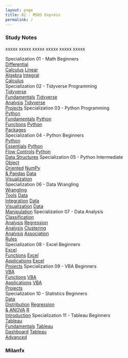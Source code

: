 ```yaml
---
layout: page
title: 02 - MSDS Express
permalink: /
---
```


<h3>Study Notes</h3>

xxxxx xxxxx xxxxx xxxxx xxxxx xxxxx

<div>
  <span class="btn spec1"><span class="btn spec2">Specialization 01 - Math Beginners</span>
  <br>
  <a href="/02-MSDS-Express/EXPR01/" class="btn cour1">Differential<br>Calculus</a>
  <a href="/02-MSDS-Express/EXPR02/" class="btn cour2">Linear<br>Algebra</a>
  <a href="/02-MSDS-Express/EXPR03/" class="btn cour3">Integral<br>Calculus</a>
  </span>
</div>

<div>
  <span class="btn spec1"><span class="btn spec2">Specialization 02 - Tidyverse Programming</span>
  <br>
  <a href="/02-MSDS-Express/EXPR04/" class="btn cour1">Tidyverse<br>Fundamentals</a>
  <a href="/02-MSDS-Express/EXPR05/" class="btn cour2">Tidyverse<br>Analysis</a>
  <a href="/02-MSDS-Express/EXPR06/" class="btn cour3">Tidyverse<br>Projects</a>
  </span>
  <span class="btn spec1"><span class="btn spec2">Specialization 03 - Python Programming</span>
  <br>
  <a href="/02-MSDS-Express/EXPR07/" class="btn cour1">Python<br>Fundamentals</a>
  <a href="/02-MSDS-Express/EXPR08/" class="btn cour2">Python<br>Functions</a>
  <a href="/02-MSDS-Express/EXPR09/" class="btn cour3">Python<br>Packages</a>
  </span>
</div>

<div>
  <span class="btn spec1"><span class="btn spec2">Specialization 04 - Python Beginners</span>
  <br>
  <a href="/02-MSDS-Express/EXPR10/" class="btn cour1">Python<br>Essentials</a>
  <a href="/02-MSDS-Express/EXPR11/" class="btn cour2">Python<br>Flow Controls</a>
  <a href="/02-MSDS-Express/EXPR12/" class="btn cour3">Python<br>Data Structures</a>
  </span>
  <span class="btn spec1"><span class="btn spec2">Specialization 05 - Python Intermediate</span>
  <br>
  <a href="/02-MSDS-Express/EXPR13/" class="btn cour1">Object<br>Oriented</a>
  <a href="/02-MSDS-Express/EXPR14/" class="btn cour2">NumPy<br>& Pandas</a>
  <a href="/02-MSDS-Express/EXPR15/" class="btn cour3">Data<br>Visualization</a>
  </span>
</div>

<div>
  <span class="btn spec1"><span class="btn spec2">Specialization 06 - Data Wrangling</span>
  <br>
  <a href="/02-MSDS-Express/EXPR16/" class="btn icon1">Wrangling<br>Tools</a>
  <a href="/02-MSDS-Express/EXPR17/" class="btn icon2">Data<br>Integration</a>
  <a href="/02-MSDS-Express/EXPR18/" class="btn icon3">Data<br>Visualization</a>
  <a href="/02-MSDS-Express/EXPR19/" class="btn icon4">Data<br>Manipulation</a>
  </span>
  <span class="btn spec1"><span class="btn spec2">Specialization 07 - Data Analysis</span>
  <br>
  <a href="/02-MSDS-Express/EXPR20/" class="btn icon1">Classification<br>Analysis</a>
  <a href="/02-MSDS-Express/EXPR21/" class="btn icon2">Regression<br>Analysis</a>
  <a href="/02-MSDS-Express/EXPR22/" class="btn icon3">Clustering<br>Analysis</a>
  <a href="/02-MSDS-Express/EXPR23/" class="btn icon4">Association<br>Rules</a>
  </span>
</div>

<div>
  <span class="btn spec1"><span class="btn spec2">Specialization 08 - Excel Beginners</span>
  <br>
  <a href="/02-MSDS-Express/EXPR24/" class="btn cour1">Excel<br>Functions</a>
  <a href="/02-MSDS-Express/EXPR25/" class="btn cour2">Excel<br>Applications</a>
  <a href="/02-MSDS-Express/EXPR26/" class="btn cour3">Excel<br>Projects</a>
  </span>
  <span class="btn spec1"><span class="btn spec2">Specialization 09 - VBA Beginners</span>
  <br>
  <a href="/02-MSDS-Express/EXPR27/" class="btn cour1">VBA<br>Functions</a>
  <a href="/02-MSDS-Express/EXPR28/" class="btn cour2">VBA<br>Applications</a>
  <a href="/02-MSDS-Express/EXPR29/" class="btn cour3">VBA<br>Projects</a>
  </span>
</div>

<div>
  <span class="btn spec1"><span class="btn spec2">Specialization 10 - Statistics Beginners</span>
  <br>
  <a href="/02-MSDS-Express/EXPR30/" class="btn 1">Data<br>Distribution</a>
  <a href="/02-MSDS-Express/EXPR31/" class="btn cour2">Regression<br>& ANOVA</a>
  <a href="/02-MSDS-Express/EXPR32/" class="btn cour3">R<br>Introduction</a>
  </span>
  <span class="btn spec1"><span class="btn spec2">Specialization 11 - Tableau Beginners</span>
  <br>
  <a href="/02-MSDS-Express/EXPR33/" class="btn cour1">Tableau<br>Fundamentals</a>
  <a href="/02-MSDS-Express/EXPR34/" class="btn cour2">Tableau<br>Dashboard</a>
  <a href="/02-MSDS-Express/EXPR35/" class="btn cour3">Tableau<br>Advanced</a>
  </span>
</div>

<h3>Milanfx</h3>